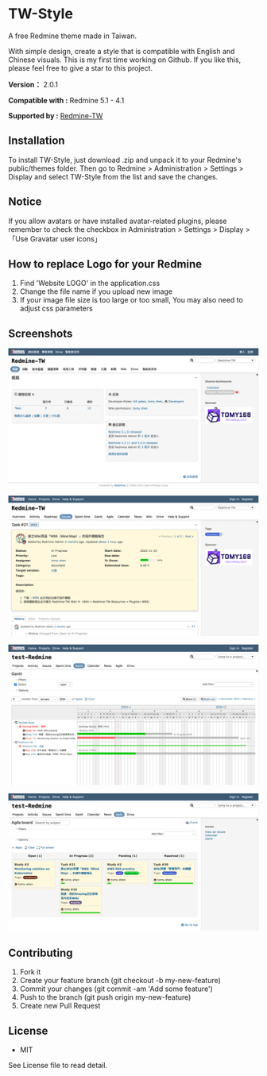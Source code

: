 # TW-Style

A free Redmine theme made in Taiwan.

With simple design, create a style that is compatible with English and Chinese visuals. This is my first time working on Github. If you like this, please feel free to give a star to this project.

**Version：** 2.0.1

**Compatible with :** Redmine 5.1 - 4.1

**Supported by :** [Redmine-TW](https://redmine-tw.net)

## Installation

To install TW-Style, just download .zip and unpack it to your Redmine's public/themes folder.
Then go to Redmine > Administration > Settings > Display and select TW-Style from the list and save the changes.

## Notice

If you allow avatars or have installed avatar-related plugins, please remember to check the checkbox in Administration > Settings > Display > 「Use Gravatar user icons」

## How to replace Logo for your Redmine

1. Find 'Website LOGO' in the application.css
2. Change the file name if you upload new image
3. If your image file size is too large or too small, You may also need to adjust css parameters

## Screenshots

![screenshot01](screenshots/TW-Style-redmine-overview.png)

![screenshot02](screenshots/TW-Style-redmine-issue.png)

![screenshot03](screenshots/TW-Style-redmine-gantt.png)

![screenshot04](screenshots/TW-Style-redmine-plugins.png)

## Contributing

1. Fork it
2. Create your feature branch (git checkout -b my-new-feature)
3. Commit your changes (git commit -am 'Add some feature')
4. Push to the branch (git push origin my-new-feature)
5. Create new Pull Request

## License

+ MIT

See License file to read detail.
